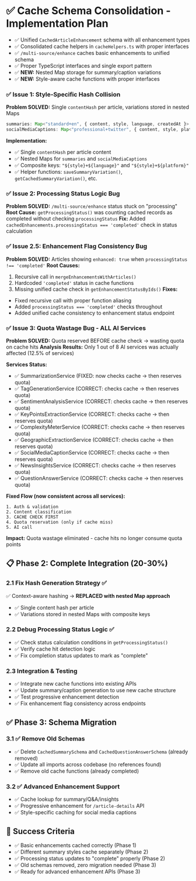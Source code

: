 # ✅ Cache Schema Consolidation - Implementation Plan

- ✅ Unified `CachedArticleEnhancement` schema with all enhancement types
- ✅ Consolidated cache helpers in `cacheHelpers.ts` with proper interfaces
- ✅ `/multi-source/enhance` caches basic enhancements to unified schema
- ✅ Proper TypeScript interfaces and single export pattern
- ✅ **NEW:** Nested Map storage for summary/caption variations
- ✅ **NEW:** Style-aware cache functions with proper interfaces

### ✅ Issue 1: Style-Specific Hash Collision

**Problem SOLVED:** Single `contentHash` per article, variations stored in nested Maps

```typescript
summaries: Map<"standard+en", { content, style, language, createdAt }>
socialMediaCaptions: Map<"professional+twitter", { content, style, platform, createdAt }>
```

**Implementation:**

- ✅ Single `contentHash` per article content
- ✅ Nested Maps for `summaries` and `socialMediaCaptions`
- ✅ Composite keys: `"${style}+${language}"` and `"${style}+${platform}"`
- ✅ Helper functions: `saveSummaryVariation()`, `getCachedSummaryVariation()`, etc.

### ✅ Issue 2: Processing Status Logic Bug

**Problem SOLVED:** `/multi-source/enhance` status stuck on "processing"
**Root Cause:** `getProcessingStatus()` was counting cached records as completed without checking `processingStatus`
**Fix:** Added `cachedEnhancements.processingStatus === 'completed'` check in status calculation

### ✅ Issue 2.5: Enhancement Flag Consistency Bug

**Problem SOLVED:** Articles showing `enhanced: true` when `processingStatus !== 'completed'`
**Root Causes:**

1. Recursive call in `mergeEnhancementsWithArticles()`
2. Hardcoded `'completed'` status in cache functions
3. Missing unified cache check in `getEnhancementStatusByIds()`
   **Fixes:**

- Fixed recursive call with proper function aliasing
- Added `processingStatus === 'completed'` checks throughout
- Added unified cache consistency to enhancement status endpoint

### ✅ Issue 3: Quota Wastage Bug - ALL AI Services

**Problem SOLVED:** Quota reserved BEFORE cache check → wasting quota on cache hits
**Analysis Results:** Only 1 out of 8 AI services was actually affected (12.5% of services)

**Services Status:**

- ✅ SummarizationService (FIXED: now checks cache → then reserves quota)
- ✅ TagGenerationService (CORRECT: checks cache → then reserves quota)
- ✅ SentimentAnalysisService (CORRECT: checks cache → then reserves quota)
- ✅ KeyPointsExtractionService (CORRECT: checks cache → then reserves quota)
- ✅ ComplexityMeterService (CORRECT: checks cache → then reserves quota)
- ✅ GeographicExtractionService (CORRECT: checks cache → then reserves quota)
- ✅ SocialMediaCaptionService (CORRECT: checks cache → then reserves quota)
- ✅ NewsInsightsService (CORRECT: checks cache → then reserves quota)
- ✅ QuestionAnswerService (CORRECT: checks cache → then reserves quota)

**Fixed Flow (now consistent across all services):**

```
1. Auth & validation
2. Content classification
3. CACHE CHECK FIRST
4. Quota reservation (only if cache miss)
5. AI call
```

**Impact:** Quota wastage eliminated - cache hits no longer consume quota points

## 📋 Phase 2: Complete Integration (20-30%)

### 2.1 Fix Hash Generation Strategy ✅

✅ Context-aware hashing → **REPLACED with nested Map approach**

- ✅ Single content hash per article
- ✅ Variations stored in nested Maps with composite keys

### 2.2 Debug Processing Status Logic ✅

- ✅ Check status calculation conditions in `getProcessingStatus()`
- ✅ Verify cache hit detection logic
- ✅ Fix completion status updates to mark as "complete"

### 2.3 Integration & Testing

- ✅ Integrate new cache functions into existing APIs
- ✅ Update summary/caption generation to use new cache structure
- ✅ Test progressive enhancement detection
- ✅ Fix enhancement flag consistency across endpoints

## ✅ Phase 3: Schema Migration

### 3.1 ✅ Remove Old Schemas

- ✅ Delete `CachedSummarySchema` and `CachedQuestionAnswerSchema` (already removed)
- ✅ Update all imports across codebase (no references found)
- ✅ Remove old cache functions (already completed)

### 3.2 ✅ Advanced Enhancement Support

- ✅ Cache lookup for summary/Q&A/insights
- ✅ Progressive enhancement for `/article-details` API
- ✅ Style-specific caching for social media captions

## 🎯 Success Criteria

- ✅ Basic enhancements cached correctly (Phase 1)
- ✅ Different summary styles cache separately (Phase 2)
- ✅ Processing status updates to "complete" properly (Phase 2)
- ✅ Old schemas removed, zero migration needed (Phase 3)
- ✅ Ready for advanced enhancement APIs (Phase 3)
